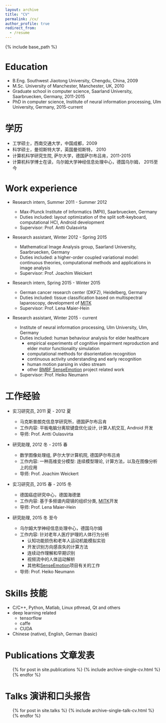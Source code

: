 ```yaml
---
layout: archive
title: "CV"
permalink: /cv/
author_profile: true
redirect_from:
  - /resume
---
```


{% include base_path %}

Education
======
* B.Eng. Southwest Jiaotong University, Chengdu, China, 2009
* M.Sc. University of Manchester, Manchester, UK, 2010
* Graduate school in computer science, Saarland University, Saarbruecken, Germany, 2011-2015
* PhD in computer science, Institute of neural information processing, Ulm University, Germany, 2015-current
<!-- * Ph.D in Version Control Theory, Github University, 2018 (expected) -->


学历
======
* 工学硕士，西南交通大学，中国成都，2009
* 科学硕士，曼彻斯特大学，英国曼彻斯特， 2010
* 计算机科学研究生院, 萨尔大学，德国萨尔布吕肯，2011-2015
* 计算机科学博士在读，乌尔姆大学神经信息处理中心，德国乌尔姆， 2015至今


Work experience
======
* Research intern, Summer 2011 - Summer 2012
  * Max-Plunck Institute of Informatics (MPII), Saarbruecken, Germany
  * Duties included: layout optimization of the split soft-keyboard, computational HCI, Android development 
  * Supervisor: Prof. Antti Oulasvirta

* Research assistant, Winter 2012 - Spring 2015
  * Mathematical Image Analysis group, Saarland University, Saarbruecken, Germany
  * Duties included: a higher-order coupled variational model: continuous theories, computational methods and applications in image analysis
  * Supervisor: Prof. Joachim Weickert

* Research intern, Spring 2015 - Winter 2015
  * German cancer research center (DKFZ), Heidelberg, Germany
  * Duties included: tissue classification based on multispectral laparoscopy, development of [<span style=“color:green;”> MITK</span>](http://mitk.org/wiki/The_Medical_Imaging_Interaction_Toolkit_(MITK))
  * Supervisor: Prof. Lena Maier-Hein

* Research assistant, Winter 2015 - current 
  * Institute of neural information processing, Ulm University, Ulm, Germany
  * Duties included: human behaviour analysis for elder healthcare 
    * empirical experiments of cognitive impairment reproduction and elder motor functionality simulation
    * computational methods for disorientation recognition
    * continuous activity understanding and early recognition
    * human motion parsing in video stream
    * other [BMBF SenseEmotion](http://www.sense-emotion.de) project related work
  * Supervisor: Prof. Heiko Neumann




工作经验
======
* 实习研究员, 2011 夏 - 2012 夏
  * 马克斯普朗克信息学研究所，德国萨尔布吕肯
  * 工作内容: 平板电脑分离软键盘优化设计, 计算人机交互, Android 开发
  * 导师: Prof. Antti Oulasvirta

* 研究助理, 2012 冬 - 2015 春
  * 数学图像处理组, 萨尔大学计算机院, 德国萨尔布吕肯
  * 工作内容: 一种高维变分模型: 连续模型理论, 计算方法，以及在图像分析上的应用
  * 导师: Prof. Joachim Weickert

* 实习研究员, 2015 春 - 2015 冬
  * 德国癌症研究中心，德国海德堡
  * 工作内容: 基于多频谱内窥镜的组织分类, [MITK](http://mitk.org/wiki/The_Medical_Imaging_Interaction_Toolkit_(MITK))开发
  * 导师: Prof. Lena Maier-Hein

* 研究助理, 2015 冬 至今
  * 乌尔姆大学神经信息处理中心，德国乌尔姆
  * 工作内容: 针对老年人医疗护理的人体行为分析
    * 认知功能损伤和老年人运动机能模拟实验
    * 开发识别方向感丧失的计算方法
    * 连续动作理解和早期识别
    * 视频流中的人体运动解析
    * 其他和[SenseEmotion](http://www.sense-emotion.de)项目有关的工作
  * 导师: Prof. Heiko Neumann



  
Skills 技能
======
* C/C++, Python, Matlab, Linux pthread, Qt and others
* deep learning related
  * tensorflow
  * caffe
  * CUDA
* Chinese (native), English, German (basic)

Publications 文章发表
======
  <ul>{% for post in site.publications %}
    {% include archive-single-cv.html %}
  {% endfor %}</ul>
  
Talks 演讲和口头报告
======
  <ul>{% for post in site.talks %}
    {% include archive-single-talk-cv.html %}
  {% endfor %}</ul>
  


